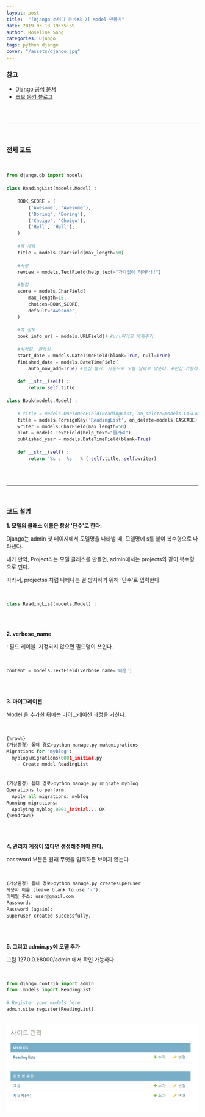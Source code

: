 ```yaml
---
layout: post
title:  "[Django 스터디 준비#3-2] Model 만들기"
date: 2019-03-13 19:35:59
author: Roseline Song
categories: Django
tags: python django
cover: "/assets/django.jpg"
---
```


### 참고 

- [Django 공식 문서](https://docs.djangoproject.com/es/2.0/ref/models/fields/#field-types)
- [초보 몽키 블로그](https://wayhome25.github.io/django/2017/03/20/django-ep5-model/)

<br>
<br>

<hr>

<br>


### 전체 코드 

<br>

```python
from django.db import models

class ReadingList(models.Model) :

    BOOK_SCORE = ( 
        ('Awesome', 'Awesome'),
        ('Boring', 'Boring'), 
        ('Choigo', 'Choigo'),
        ('Hell', 'Hell'),
    )

    #책 제목 
    title = models.CharField(max_length=50)

    #서평 
    review = models.TextField(help_text="가차없이 적어라!!")

    #평점
    score = models.CharField(
        max_length=15,
        choices=BOOK_SCORE,
        default='Awesome',
    )

    #책 정보
    book_info_url = models.URLField() #url이라고 바꿔주기 

    #시작일, 완독일
    start_date = models.DateTimeField(blank=True, null=True) 
    finished_date = models.DateTimeField(
        auto_now_add=True) #편집 불가. 자동으로 오늘 날짜로 맞춘다. #편집 가능하고, 오늘 날짜로 하고 싶으면 datetime.now()를 쓸 것.

    def __str__(self) : 
        return self.title 
    
class Book(models.Model) :

    # title = models.OneToOneField(ReadingList, on_delete=models.CASCADE)
    title = models.ForeignKey('ReadingList', on_delete=models.CASCADE)
    writer = models.CharField(max_length=50)
    plot = models.TextField(help_text="줄거리")
    published_year = models.DateTimeField(blank=True)

    def __str__(self) :
        return '%s :  %s ' % ( self.title, self.writer)
```

<br>
<br>

<hr>

<br>

### 코드 설명 

**1. 모델의 클래스 이름은 항상 '단수'로 한다.**

Django는 admin 첫 페이지에서 모델명을 나타낼 때, 모델명에 s를 붙여 복수형으로 나타낸다.

내가 만약, Project라는 모델 클래스를 만들면, admin에서는 projects와 같이 복수형으로 띤다.

따라서, projectss 처럼 나타나는 걸 방지하기 위해 '단수'로 입력한다. 

<br>

```python
class ReadingList(models.Model) :
```

<br>
<br>

**2. verbose_name**

: 필드 레이블. 지정되지 않으면 필드명이 쓰인다.

<br>

```python
content = models.TextField(verbose_name='내용')
```

<br>
<br>


**3. 마이그레이션**

Model 을 추가한 뒤에는 마이그레이션 과정을 거친다. 

<br>

```python
{%raw%}
(가상환경) 폴더 경로>python manage.py makemigrations
Migrations for 'myblog':
  myblog\migrations\0001_initial.py
    - Create model ReadingList


(가상환경) 폴더 경로>python manage.py migrate myblog
Operations to perform:
  Apply all migrations: myblog
Running migrations:
  Applying myblog.0001_initial... OK
{%endraw%}
```

<br>
<br>

**4. 관리자 계정이 없다면 생성해주어야 한다.**

password 부분은 원래 무엇을 입력하든 보이지 않는다.

<br>

```python
(가상환경) 폴더 경로>python manage.py createsuperuser
사용자 이름 (leave blank to use '-'):
이메일 주소: user@gmail.com
Password:
Password (again):
Superuser created successfully.
```

<br>
<br>

**5. 그리고 admin.py에 모델 추가**

그럼 127.0.0.1:8000/admin 에서 확인 가능하다.

<br>

```python
from django.contrib import admin
from .models import ReadingList

# Register your models here.
admin.site.register(ReadingList)
```

<br>

<img src="/assets/images/190313_result.png">

<br>
<br>
